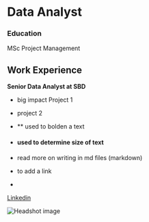 # Data Analyst

### Education
MSc Project Management

## Work Experience
**Senior Data Analyst at SBD**
- big impact Project 1
- project 2

- ** used to bolden a text
- #### used to determine size of text
- read more on writing in md files (markdown)
- to add a link
- 
[Linkedin](https://linkedin.com/in/tumini-inoma-abbey)


![Headshot image](/asset/img/headshot.JPG)
